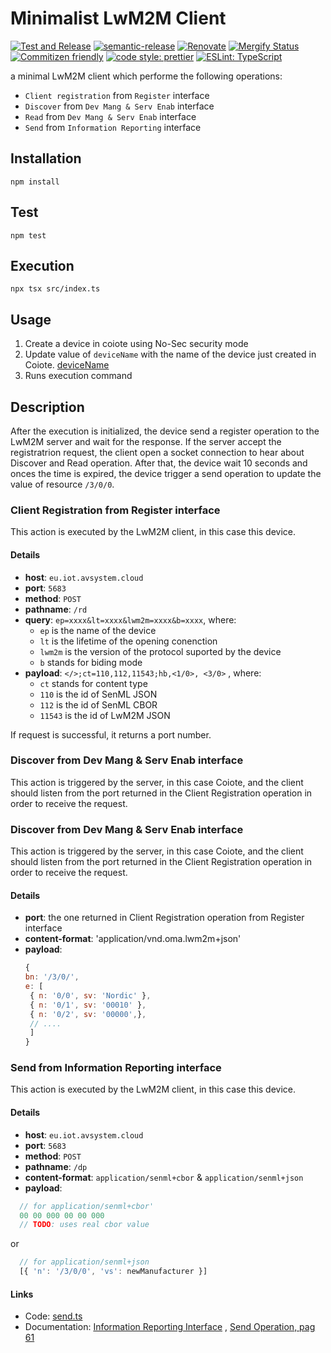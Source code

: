 # Minimalist LwM2M Client

[![Test and Release](https://github.com/MLopezJ/minimalist-lwm2m-client/actions/workflows/test-and-release.yaml/badge.svg)](https://github.com/MLopezJ/minimalist-lwm2m-client/actions/workflows/test-and-release.yaml)
[![semantic-release](https://img.shields.io/badge/%20%20%F0%9F%93%A6%F0%9F%9A%80-semantic--release-e10079.svg)](https://github.com/semantic-release/semantic-release)
[![Renovate](https://img.shields.io/badge/renovate-enabled-brightgreen.svg)](https://renovatebot.com)
[![Mergify Status](https://img.shields.io/endpoint.svg?url=https://api.mergify.com/v1/badges/NordicSemiconductor/minimalist-lwm2m-client)](https://mergify.io)
[![Commitizen friendly](https://img.shields.io/badge/commitizen-friendly-brightgreen.svg)](http://commitizen.github.io/cz-cli/)
[![code style: prettier](https://img.shields.io/badge/code_style-prettier-ff69b4.svg)](https://github.com/prettier/prettier/)
[![ESLint: TypeScript](https://img.shields.io/badge/ESLint-TypeScript-blue.svg)](https://github.com/typescript-eslint/typescript-eslint)

a minimal LwM2M client which performe the following operations:

- `Client registration` from `Register` interface
- `Discover` from `Dev Mang & Serv Enab` interface
- `Read` from `Dev Mang & Serv Enab` interface
- `Send` from `Information Reporting` interface

## Installation

```
npm install
```

## Test

```
npm test
```

## Execution

```
npx tsx src/index.ts
```

## Usage

1. Create a device in coiote using No-Sec security mode
2. Update value of `deviceName` with the name of the device just created in
   Coiote.
   [deviceName](https://github.com/MLopezJ/minimalist-lwm2m-client/blob/saga/src/index.ts#L9)
3. Runs execution command

## Description

After the execution is initialized, the device send a register operation to the
LwM2M server and wait for the response. If the server accept the registratrion
request, the client open a socket connection to hear about Discover and Read
operation. After that, the device wait 10 seconds and onces the time is expired,
the device trigger a send operation to update the value of resource `/3/0/0`.

### Client Registration from Register interface

This action is executed by the LwM2M client, in this case this device.

#### Details

- **host**: `eu.iot.avsystem.cloud`
- **port**: `5683`
- **method**: `POST`
- **pathname**: `/rd`
- **query**: `ep=xxxx&lt=xxxx&lwm2m=xxxx&b=xxxx`, where:
  - `ep` is the name of the device
  - `lt` is the lifetime of the opening conenction
  - `lwm2m` is the version of the protocol suported by the device
  - `b` stands for biding mode
- **payload**: `</>;ct=110,112,11543;hb,<1/0>, <3/0>` , where:
  - `ct` stands for content type
  - `110` is the id of SenML JSON
  - `112` is the id of SenML CBOR
  - `11543` is the id of LwM2M JSON

If request is successful, it returns a port number.

### Discover from Dev Mang & Serv Enab interface

This action is triggered by the server, in this case Coiote, and the client
should listen from the port returned in the Client Registration operation in
order to receive the request.

### Discover from Dev Mang & Serv Enab interface

This action is triggered by the server, in this case Coiote, and the client
should listen from the port returned in the Client Registration operation in
order to receive the request.

#### Details

- **port**: the one returned in Client Registration operation from Register
  interface
- **content-format**: 'application/vnd.oma.lwm2m+json'
- **payload**:
  ```JavaScript
  {
  bn: '/3/0/',
  e: [
   { n: '0/0', sv: 'Nordic' },
   { n: '0/1', sv: '00010' },
   { n: '0/2', sv: '00000',},
   // ....
   ]
  }
  ```

### Send from Information Reporting interface

This action is executed by the LwM2M client, in this case this device.

#### Details

- **host**: `eu.iot.avsystem.cloud`
- **port**: `5683`
- **method**: `POST`
- **pathname**: `/dp`
- **content-format**: `application/senml+cbor` & `application/senml+json`
- **payload**:

```JavaScript
  // for application/senml+cbor'
  00 00 000 00 00 000
  // TODO: uses real cbor value
```

or

```JavaScript
  // for application/senml+json
  [{ 'n': '/3/0/0', 'vs': newManufacturer }]
```

#### Links

- Code: [send.ts](src/send.ts)
- Documentation:
  [Information Reporting Interface](https://www.openmobilealliance.org/release/LightweightM2M/V1_2-20201110-A/HTML-Version/OMA-TS-LightweightM2M_Transport-V1_2-20201110-A.html#6-4-5-0-645-Information-Reporting-Interface:~:text=Asynchronous%20Response-,Send,-POST%0AContent%20Format)
  ,
  [Send Operation, pag 61](https://www.openmobilealliance.org/release/LightweightM2M/V1_1_1-20190617-A/OMA-TS-LightweightM2M_Core-V1_1_1-20190617-A.pdf)
